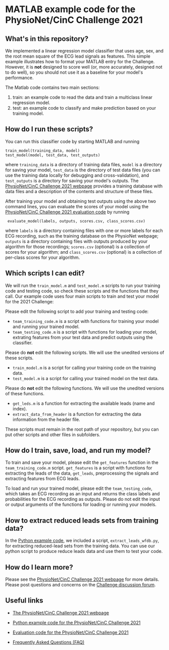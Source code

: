 # MATLAB example code for the PhysioNet/CinC Challenge 2021

## What's in this repository?

We implemented a linear regression model classifier that uses age, sex, and the root mean square of the ECG lead signals as features. This simple example illustrates how to format your MATLAB entry for the Challenge. However, it is **not** designed to score well (or, more accurately, designed not to do well), so you should not use it as a baseline for your model's performance.

The Matlab code contains two main sections: 
1. train: an example code to read the data and train a multiclass linear regression model.
2. test: an example code to classify and make prediction based on your training model. 

## How do I run these scripts?

You can run this classifier code by starting MATLAB and running

    train_model(training_data, model)
    test_model(model, test_data, test_outputs)

where `training_data` is a directory of training data files, `model` is a directory for saving your model, `test_data` is the directory of test data files (you can use the training data locally for debugging and cross-validation), and `test_outputs` is a directory for saving your model's outputs. The [PhysioNet/CinC Challenge 2021 webpage](https://physionetchallenges.org/2021/) provides a training database with data files and a description of the contents and structure of these files.

After training your model and obtaining test outputs using the above two command lines, you can evaluate the scores of your model using the [PhysioNet/CinC Challenge 2021 evaluation code](https://github.com/physionetchallenges/evaluation-2021) by running

     evaluate_model(labels, outputs, scores.csv, class_scores.csv)

where `labels` is a directory containing files with one or more labels for each ECG recording, such as the training database on the PhysioNet webpage; `outputs` is a directory containing files with outputs produced by your algorithm for those recordings; `scores.csv` (optional) is a collection of scores for your algorithm; and `class_scores.csv` (optional) is a collection of per-class scores for your algorithm.

## Which scripts I can edit?

We will run the `train_model.m` and `test_model.m` scripts to run your training code and testing code, so check these scripts and the functions that they call.
Our example code uses four main scripts to train and test your model for the 2021 Challenge: 

Please edit the following script to add your training and testing code:
* `team_training_code.m` is a script with functions for training your model and running your trained model.
* `team_testing_code.m` is a script with functions for loading your model, extrating features from your test data and predict outputs using the classifier.

Please do **not** edit the following scripts. We will use the unedited versions of these scripts.
* `train_model.m` is a script for calling your training code on the training data.
* `test_model.m` is a script for calling your trained model on the test data.

Please do **not** edit the following functions. We will use the unedited versions of these functions.
* `get_leds.m` is a function for extracting the available leads (name and index).
* `extract_data_from_header` is a function for extracting the data information from the header file.

These scripts must remain in the root path of your repository, but you can put other scripts and other files in subfolders.


## How do I train, save, load, and run my model?

To train and save your model, please edit the `get_features` function in the `team_training_code.m` script. `get_features` is a script with functions for extracting the leads of the data, `get_leads`, preprocessing the signals and extracting features from ECG leads. 

To load and run your trained model, please edit the `team_testing_code`, which takes an ECG recording as an input and returns the class labels and probabilities for the ECG recording as outputs. Please do not edit the input or output arguments of the functions for loading or running your models.

## How to extract reduced leads sets from training data?

In the [Python example code](https://github.com/physionetchallenges/python-classifier-2021), we included a script, `extract_leads_wfdb.py`, for extracting reduced-lead sets from the training data. You can use our python script to produce reduce leads data and use them to test your code. 

## How do I learn more?

Please see the [PhysioNet/CinC Challenge 2021 webpage](https://physionetchallenges.org/2021/) for more details. Please post questions and concerns on the [Challenge discussion forum](https://groups.google.com/forum/#!forum/physionet-challenges).

## Useful links

- [The PhysioNet/CinC Challenge 2021 webpage](https://physionetchallenges.org/2021/)

- [Python example code for the PhysioNet/CinC Challenge 2021](https://github.com/physionetchallenges/python-classifier-2021)

- [Evaluation code for the PhysioNet/CinC Challenge 2021](https://github.com/physionetchallenges/evaluation-2021)

- [Frequently Asked Questions (FAQ)](https://physionetchallenges.org/faq/)
